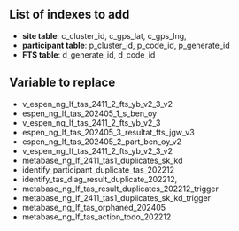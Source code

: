 ## List of indexes to add

- **site table**: c_cluster_id, c_gps_lat, c_gps_lng,
- **participant table**: p_cluster_id, p_code_id, p_generate_id
- **FTS table**: d_generate_id, d_code_id

## Variable to replace

- v_espen_ng_lf_tas_2411_2_fts_yb_v2_3_v2
- espen_ng_lf_tas_202405_1_s_ben_oy
- v_espen_ng_lf_tas_2411_2_fts_yb_v2_3
- espen_ng_lf_tas_202405_3_resultat_fts_jgw_v3
- espen_ng_lf_tas_202405_2_part_ben_oy_v2
- v_espen_ng_lf_tas_2411_2_fts_yb_v2_3_v2
- metabase_ng_lf_2411_tas1_duplicates_sk_kd
- identify_participant_duplicate_tas_202212
- identify_tas_diag_result_duplicate_202212,
- metabase_ng_lf_tas_result_duplicates_202212_trigger
- metabase_ng_lf_2411_tas1_duplicates_sk_kd_trigger
- metabase_ng_lf_tas_orphaned_202405
- metabase_ng_lf_tas_action_todo_202212
